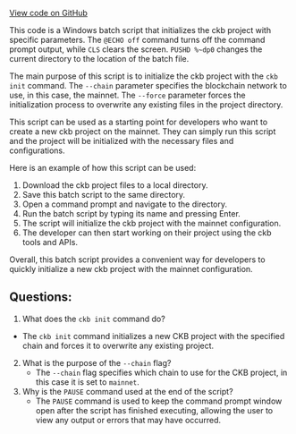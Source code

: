 [View code on GitHub](https://github.com/nervosnetwork/ckb/blob/develop/devtools/windows/ckb-reinit-mainnet.bat)

This code is a Windows batch script that initializes the ckb project with specific parameters. The `@ECHO off` command turns off the command prompt output, while `CLS` clears the screen. `PUSHD %~dp0` changes the current directory to the location of the batch file.

The main purpose of this script is to initialize the ckb project with the `ckb init` command. The `--chain` parameter specifies the blockchain network to use, in this case, the mainnet. The `--force` parameter forces the initialization process to overwrite any existing files in the project directory.

This script can be used as a starting point for developers who want to create a new ckb project on the mainnet. They can simply run this script and the project will be initialized with the necessary files and configurations.

Here is an example of how this script can be used:

1. Download the ckb project files to a local directory.
2. Save this batch script to the same directory.
3. Open a command prompt and navigate to the directory.
4. Run the batch script by typing its name and pressing Enter.
5. The script will initialize the ckb project with the mainnet configuration.
6. The developer can then start working on their project using the ckb tools and APIs.

Overall, this batch script provides a convenient way for developers to quickly initialize a new ckb project with the mainnet configuration.
## Questions:
 1. What does the `ckb init` command do?
   - The `ckb init` command initializes a new CKB project with the specified chain and forces it to overwrite any existing project.
2. What is the purpose of the `--chain` flag?
   - The `--chain` flag specifies which chain to use for the CKB project, in this case it is set to `mainnet`.
3. Why is the `PAUSE` command used at the end of the script?
   - The `PAUSE` command is used to keep the command prompt window open after the script has finished executing, allowing the user to view any output or errors that may have occurred.
